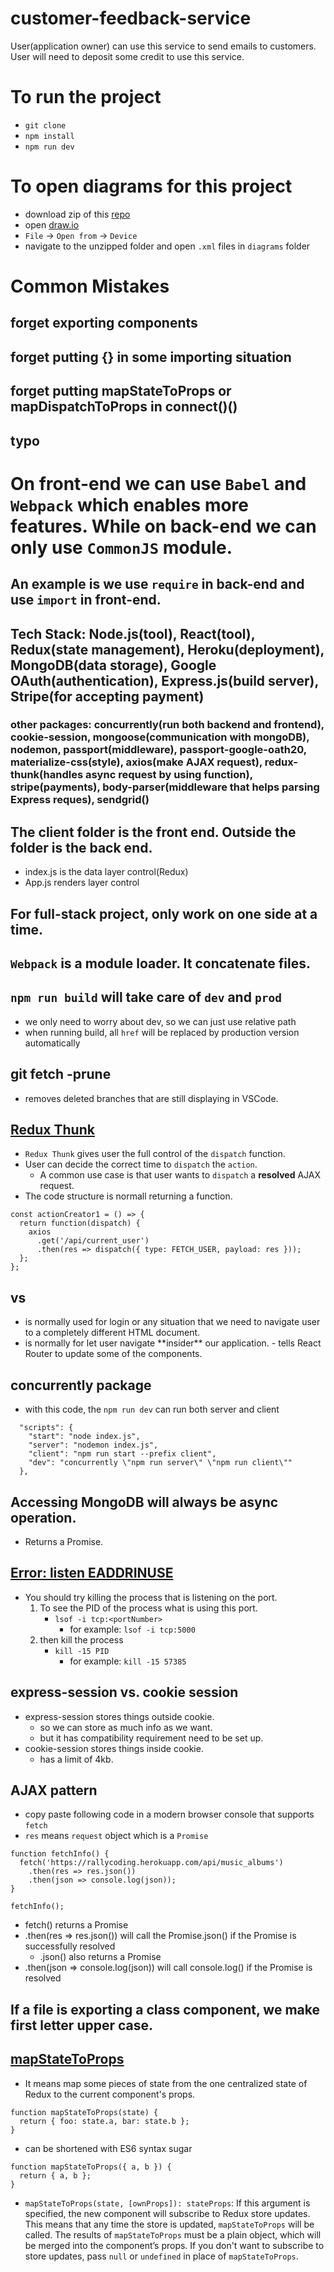 # customer-feedback-service
User(application owner) can use this service to send emails to customers. User will need to deposit some credit to use this service.

# To run the project
- `git clone`
- `npm install`
- `npm run dev`

# To open diagrams for this project
- download zip of this [repo](https://github.com/StephenGrider/FullstackReactCode)
- open [draw.io](https://www.draw.io/)
- `File` -> `Open from` -> `Device`
- navigate to the unzipped folder and open `.xml` files in `diagrams` folder

# Common Mistakes
## forget exporting components
## forget putting {} in some importing situation
## forget putting mapStateToProps or mapDispatchToProps in connect()()
## typo

# On front-end we can use `Babel` and `Webpack` which enables more features. While on back-end we can only use `CommonJS` module.
## An example is we use `require` in back-end and use `import` in front-end.

## Tech Stack: Node.js(tool), React(tool), Redux(state management), Heroku(deployment), MongoDB(data storage), Google OAuth(authentication), Express.js(build server), Stripe(for accepting payment)
### other packages: concurrently(run both backend and frontend), cookie-session, mongoose(communication with mongoDB), nodemon, passport(middleware), passport-google-oath20, materialize-css(style), axios(make AJAX request), redux-thunk(handles async request by using function), stripe(payments), body-parser(middleware that helps parsing Express reques), sendgrid()
## The client folder is the front end. Outside the folder is the back end.
- index.js is the data layer control(Redux)
- App.js renders layer control
## For full-stack project, only work on one side at a time.
## `Webpack` is a module loader. It concatenate files.

## `npm run build` will take care of `dev` and `prod`
- we only need to worry about dev, so we can just use relative path
- when running build, all `href` will be replaced by production version automatically

## git fetch -prune
- removes deleted branches that are still displaying in VSCode.

## [Redux Thunk](https://github.com/gaearon/redux-thunk#motivation)
- `Redux Thunk` gives user the full control of the `dispatch` function.
- User can decide the correct time to `dispatch` the `action`.
  - A common use case is that user wants to `dispatch` a **resolved** AJAX request.
- The code structure is normall returning a function.
```
const actionCreator1 = () => {
  return function(dispatch) {
    axios
      .get('/api/current_user')
      .then(res => dispatch({ type: FETCH_USER, payload: res }));
  };
};
```

## <a> vs <Link>
- <a> is normally used for login or any situation that we need to navigate user to a completely different HTML document.
- <Link> is normally for let user navigate **insider** our application.
  - <Link> tells React Router to update some of the components.

## concurrently package
- with this code, the `npm run dev` can run both server and client
```
  "scripts": {
    "start": "node index.js",
    "server": "nodemon index.js",
    "client": "npm run start --prefix client",
    "dev": "concurrently \"npm run server\" \"npm run client\""
  },
```

## Accessing MongoDB will always be async operation.
- Returns a Promise.

## [Error: listen EADDRINUSE](https://stackoverflow.com/a/30163868/8328220)
- You should try killing the process that is listening on the port.
  1. To see the PID of the process what is using this port.
      - `lsof -i tcp:<portNumber>`
        - for example: `lsof -i tcp:5000`
  2. then kill the process
      - `kill -15 PID`
        - for example: `kill -15 57385`

## express-session vs. cookie session
- express-session stores things outside cookie.
  - so we can store as much info as we want.
  - but it has compatibility requirement need to be set up.
- cookie-session stores things inside cookie.
  - has a limit of 4kb.

## AJAX pattern
- copy paste following code in a modern browser console that supports `fetch`
- `res` means `request` object which is a `Promise`
```
function fetchInfo() {
  fetch('https://rallycoding.herokuapp.com/api/music_albums')
    .then(res => res.json())
    .then(json => console.log(json));
}

fetchInfo();
```
- fetch() returns a Promise
- .then(res => res.json()) will call the Promise.json() if the Promise is successfully resolved
  - .json() also returns a Promise
- .then(json => console.log(json)) will call console.log() if the Promise is resolved

## If a file is exporting a class component, we make first letter upper case.

## [mapStateToProps](https://github.com/reactjs/react-redux/blob/master/docs/api.md#connectmapstatetoprops-mapdispatchtoprops-mergeprops-options)
- It means map some pieces of state from the one centralized state of Redux to the current component's props.
```
function mapStateToProps(state) {
  return { foo: state.a, bar: state.b };
}
```
- can be shortened with ES6 syntax sugar
```
function mapStateToProps({ a, b }) {
  return { a, b };
}
```
- `mapStateToProps(state, [ownProps]): stateProps`: If this argument is specified, the new component will subscribe to Redux store updates. This means that any time the store is updated, `mapStateToProps` will be called. The results of `mapStateToProps` must be a plain object, which will be merged into the component’s props. If you don't want to subscribe to store updates, pass `null` or `undefined` in place of `mapStateToProps`. 
